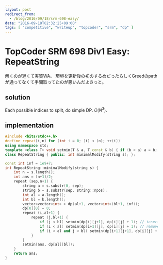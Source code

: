 ```yaml
---
layout: post
redirect_from:
  - /blog/2016/09/18/srm-698-easy/
date: "2016-09-18T02:32:25+09:00"
tags: [ "competitive", "writeup", "topcoder", "srm", "dp" ]
---
```


# TopCoder SRM 698 Div1 Easy: RepeatString

解くのが遅くて実質WA。
環境を更新後の初のするめだったらしくGreedのpathが通ってなくて手間取ってたのが悪いんだよきっと。

## solution

Each possible indices to split, do simple DP. $O(N^3)$.

## implementation

``` c++
#include <bits/stdc++.h>
#define repeat(i,n) for (int i = 0; (i) < (n); ++(i))
using namespace std;
template <class T> void setmin(T & a, T const & b) { if (b < a) a = b; }
class RepeatString { public: int minimalModify(string s); };

const int inf = 1e9+7;
int RepeatString::minimalModify(string s) {
    int n = s.length();
    int ans = (n+1)/2;
    repeat (sep,n+1) {
        string a = s.substr(0, sep);
        string b = s.substr(sep, string::npos);
        int al = a.length();
        int bl = b.length();
        vector<vector<int> > dp(al+1, vector<int>(bl+1, inf));
        dp[0][0] = 0;
        repeat (i,al+1) {
            repeat (j,bl+1) {
                if (j < bl) setmin(dp[i][j+1], dp[i][j] + 1); // insert
                if (i < al) setmin(dp[i+1][j], dp[i][j] + 1); // remove
                if (i < al and j < bl) setmin(dp[i+1][j+1], dp[i][j] + (a[i] != b[j])); // replace
            }
        }
        setmin(ans, dp[al][bl]);
    }
    return ans;
}
```
